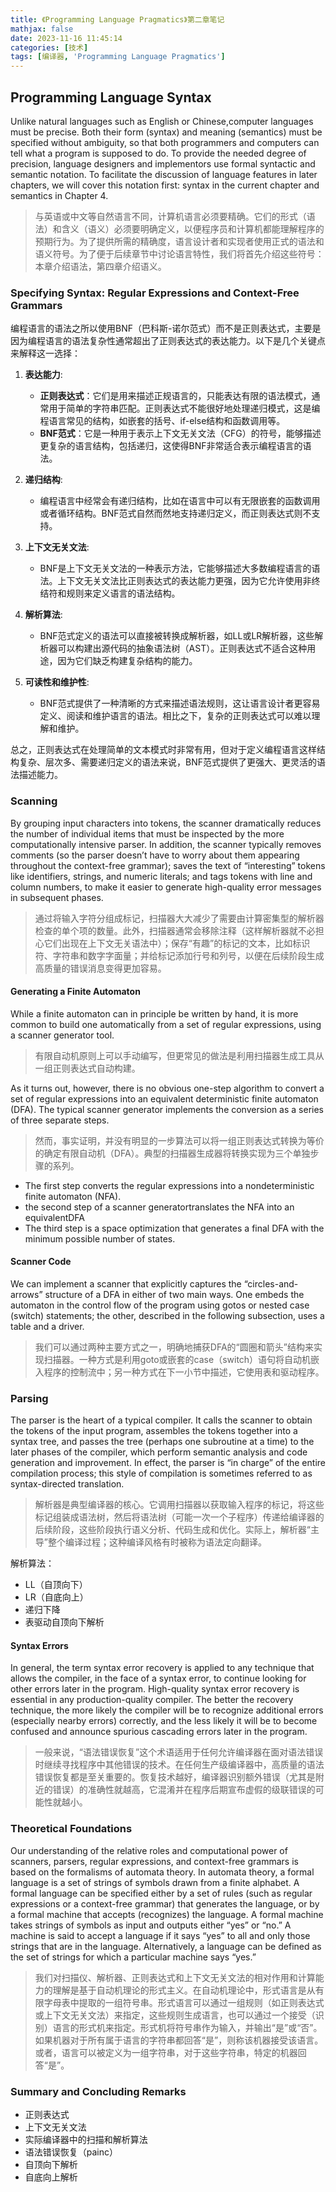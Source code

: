 ```yaml
---
title: 《Programming Language Pragmatics》第二章笔记
mathjax: false
date: 2023-11-16 11:45:14
categories: [技术]
tags: [编译器, 'Programming Language Pragmatics']
---
```

## Programming Language Syntax
Unlike natural languages such as English or Chinese,computer languages must be precise. Both their form (syntax) and meaning (semantics) must be specified without ambiguity, so that both programmers and computers can tell what a program is supposed to do. To provide the needed degree of precision, language designers and implementors use formal syntactic and semantic notation. To facilitate the discussion of language features in later chapters, we will cover this notation first: syntax in the current chapter and semantics in Chapter 4.

> 与英语或中文等自然语言不同，计算机语言必须要精确。它们的形式（语法）和含义（语义）必须要明确定义，以便程序员和计算机都能理解程序的预期行为。为了提供所需的精确度，语言设计者和实现者使用正式的语法和语义符号。为了便于后续章节中讨论语言特性，我们将首先介绍这些符号：本章介绍语法，第四章介绍语义。

### Specifying Syntax: Regular Expressions and Context-Free Grammars
编程语言的语法之所以使用BNF（巴科斯-诺尔范式）而不是正则表达式，主要是因为编程语言的语法复杂性通常超出了正则表达式的表达能力。以下是几个关键点来解释这一选择：

1. **表达能力**:
   - **正则表达式**：它们是用来描述正规语言的，只能表达有限的语法模式，通常用于简单的字符串匹配。正则表达式不能很好地处理递归模式，这是编程语言常见的结构，如嵌套的括号、if-else结构和函数调用等。
   - **BNF范式**：它是一种用于表示上下文无关文法（CFG）的符号，能够描述更复杂的语言结构，包括递归，这使得BNF非常适合表示编程语言的语法。

2. **递归结构**:
   - 编程语言中经常会有递归结构，比如在语言中可以有无限嵌套的函数调用或者循环结构。BNF范式自然而然地支持递归定义，而正则表达式则不支持。

3. **上下文无关文法**:
   - BNF是上下文无关文法的一种表示方法，它能够描述大多数编程语言的语法。上下文无关文法比正则表达式的表达能力更强，因为它允许使用非终结符和规则来定义语言的语法结构。

4. **解析算法**:
   - BNF范式定义的语法可以直接被转换成解析器，如LL或LR解析器，这些解析器可以构建出源代码的抽象语法树（AST）。正则表达式不适合这种用途，因为它们缺乏构建复杂结构的能力。

5. **可读性和维护性**:
   - BNF范式提供了一种清晰的方式来描述语法规则，这让语言设计者更容易定义、阅读和维护语言的语法。相比之下，复杂的正则表达式可以难以理解和维护。

总之，正则表达式在处理简单的文本模式时非常有用，但对于定义编程语言这样结构复杂、层次多、需要递归定义的语法来说，BNF范式提供了更强大、更灵活的语法描述能力。

### Scanning
By grouping input characters into tokens, the scanner dramatically reduces the number of individual items that must be inspected by the more computationally intensive parser. In addition, the scanner typically removes comments (so the parser doesn’t have to worry about them appearing throughout the context-free grammar); saves the text of “interesting” tokens like identifiers, strings, and numeric literals; and tags tokens with line and column numbers, to make it easier to generate high-quality error messages in subsequent phases.

> 通过将输入字符分组成标记，扫描器大大减少了需要由计算密集型的解析器检查的单个项的数量。此外，扫描器通常会移除注释（这样解析器就不必担心它们出现在上下文无关语法中）；保存“有趣”的标记的文本，比如标识符、字符串和数字字面量；并给标记添加行号和列号，以便在后续阶段生成高质量的错误消息变得更加容易。

#### Generating a Finite Automaton
While a finite automaton can in principle be written by hand, it is more common to build one automatically from a set of regular expressions, using a scanner generator tool. 

> 有限自动机原则上可以手动编写，但更常见的做法是利用扫描器生成工具从一组正则表达式自动构建。

As it turns out, however, there is no obvious one-step algorithm to convert a set of regular expressions into an equivalent deterministic finite automaton (DFA). The typical scanner generator implements the conversion as a series of three separate steps.

> 然而，事实证明，并没有明显的一步算法可以将一组正则表达式转换为等价的确定有限自动机（DFA）。典型的扫描器生成器将转换实现为三个单独步骤的系列。

- The first step converts the regular expressions into a nondeterministic finite automaton (NFA).
- the second step of a scanner generatortranslates the NFA into an equivalentDFA
- The third step is a space optimization that generates a final DFA with the minimum possible number of states.

#### Scanner Code
We can implement a scanner that explicitly captures the “circles-and-arrows” structure of a DFA in either of two main ways. One embeds the automaton in the control flow of the program using gotos or nested case (switch) statements; the other, described in the following subsection, uses a table and a driver.

> 我们可以通过两种主要方式之一，明确地捕获DFA的“圆圈和箭头”结构来实现扫描器。一种方式是利用goto或嵌套的case（switch）语句将自动机嵌入程序的控制流中；另一种方式在下一小节中描述，它使用表和驱动程序。

### Parsing
The parser is the heart of a typical compiler. It calls the scanner to obtain the tokens of the input program, assembles the tokens together into a syntax tree, and passes the tree (perhaps one subroutine at a time) to the later phases of the compiler, which perform semantic analysis and code generation and improvement. In effect, the parser is “in charge” of the entire compilation process; this style of compilation is sometimes referred to as syntax-directed translation.

> 解析器是典型编译器的核心。它调用扫描器以获取输入程序的标记，将这些标记组装成语法树，然后将语法树（可能一次一个子程序）传递给编译器的后续阶段，这些阶段执行语义分析、代码生成和优化。实际上，解析器“主导”整个编译过程；这种编译风格有时被称为语法定向翻译。

解析算法：
- LL（自顶向下）
- LR（自底向上）
- 递归下降
- 表驱动自顶向下解析

#### Syntax Errors
In general, the term syntax error recovery is applied to any technique that allows the compiler, in the face of a syntax error, to continue looking for other errors later in the program. High-quality syntax error recovery is essential in any production-quality compiler. The better the recovery technique, the more likely the compiler will be to recognize additional errors (especially nearby errors) correctly, and the less likely it will be to become confused and announce spurious cascading errors later in the program.

> 一般来说，“语法错误恢复”这个术语适用于任何允许编译器在面对语法错误时继续寻找程序中其他错误的技术。在任何生产级编译器中，高质量的语法错误恢复都是至关重要的。恢复技术越好，编译器识别额外错误（尤其是附近的错误）的准确性就越高，它混淆并在程序后期宣布虚假的级联错误的可能性就越小。

### Theoretical Foundations
Our understanding of the relative roles and computational power of scanners, parsers, regular expressions, and context-free grammars is based on the formalisms of automata theory. In automata theory, a formal language is a set of strings of symbols drawn from a finite alphabet. A formal language can be specified either by a set of rules (such as regular expressions or a context-free grammar) that generates the language, or by a formal machine that accepts (recognizes) the language. A formal machine takes strings of symbols as input and outputs either “yes” or “no.” A machine is said to accept a language if it says “yes” to all and only those strings that are in the language. Alternatively, a language can be defined as the set of strings for which a particular machine says “yes.”


> 我们对扫描仪、解析器、正则表达式和上下文无关文法的相对作用和计算能力的理解是基于自动机理论的形式主义。在自动机理论中，形式语言是从有限字母表中提取的一组符号串。形式语言可以通过一组规则（如正则表达式或上下文无关文法）来指定，这些规则生成语言，也可以通过一个接受（识别）语言的形式机来指定。形式机将符号串作为输入，并输出“是”或“否”。如果机器对于所有属于语言的字符串都回答“是”，则称该机器接受该语言。或者，语言可以被定义为一组字符串，对于这些字符串，特定的机器回答“是”。

### Summary and Concluding Remarks
- 正则表达式
- 上下文无关文法
- 实际编译器中的扫描和解析算法
- 语法错误恢复（painc）
- 自顶向下解析
- 自底向上解析
